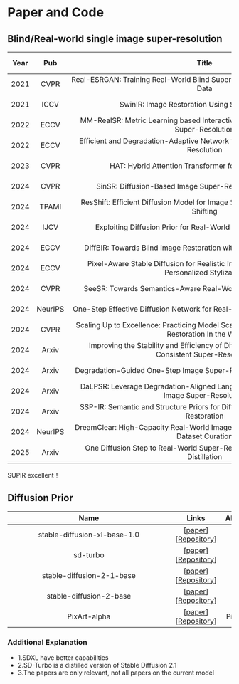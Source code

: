 # Paper and Code


## Blind/Real-world single image super-resolution

|Year<div style="width:20px">|Pub<div style="width:60px">|Title<div style="width:600px">|Links<div style="width:100px">|Arch<div style="width:40px">|Abbreviation<div style="width:40px">|Diffusion Prior <div style="width:40px">
|:---:|:----:|:----:|:----:|:----:|:----:|:----:|
|2021|CVPR|Real-ESRGAN: Training Real-World Blind Super-Resolution with Pure Synthetic Data|[[paper](https://arxiv.org/pdf/2107.10833)\]\[[code](https://github.com/xinntao/Real-ESRGAN)]|CNN|Real-ESRGAN|-|
|2021|ICCV|SwinIR: Image Restoration Using Swin Transformer|\[[paper](https://arxiv.org/pdf/2108.10257)]\[[code](https://github.com/JingyunLiang/SwinIR)]|ViT|SwinIR|-|
|2022|ECCV|MM-RealSR: Metric Learning based Interactive Modulation for Real-World Super-Resolution|\[[paper](https://arxiv.org/pdf/2205.05065)]\[[code](https://github.com/TencentARC/MM-RealSR)]|CNN|MMRealSR|-|
|2022|ECCV|Efficient and Degradation-Adaptive Network for Real-World Image Super-Resolution|\[[paper](https://www4.comp.polyu.edu.hk/~cslzhang/paper/ECCV2022_DASR.pdf)]\[[code](https://github.com/csjliang/DASR)]|CNN|DASR|-|
|2023|CVPR|HAT: Hybrid Attention Transformer for Image Restoration|\[[paper](https://arxiv.org/abs/2309.05239)]\[[code](https://github.com/XPixelGroup/HAT)]|ViT|HAT|-|
|2024|CVPR |SinSR: Diffusion-Based Image Super-Resolution in a Single Step|\[[paper](https://openaccess.thecvf.com/content/CVPR2024/papers/Wang_SinSR_Diffusion-Based_Image_Super-Resolution_in_a_Single_Step_CVPR_2024_paper.pdf)]\[[code](https://github.com/wyf0912/SinSR/)]|Diffusion|SinSR|-|
|2024|TPAMI |ResShift: Efficient Diffusion Model for Image Super-resolution by Residual Shifting|\[[paper](https://proceedings.neurips.cc/paper_files/paper/2023/file/2ac2eac5098dba08208807b65c5851cc-Paper-Conference.pdf)]\[[code](https://github.com/zsyOAOA/ResShift)]|Diffusion|ResShift|-|
|2024|IJCV |Exploiting Diffusion Prior for Real-World Image Super-Resolution|\[[paper](https://arxiv.org/abs/2305.07015)]\[[code](https://github.com/IceClear/StableSR)]|Diffusion|StableSR|SD2.1/SD-Turbo|
|2024|ECCV|DiffBIR: Towards Blind Image Restoration with Generative Diffusion Prior|\[[paper](https://arxiv.org/pdf/2308.15070)]\[[code](https://github.com/XPixelGroup/DiffBIR)]|Diffusion|DiffBIR|SD2.0/SD2.1|
|2024|ECCV|Pixel-Aware Stable Diffusion for Realistic Image Super-resolution and Personalized Stylization|\[[paper](https://arxiv.org/abs/2308.14469)]\[[code](https://github.com/yangxy/PASD)]|Diffusion|PASD|SD1.5/SDXL|
|2024|CVPR|SeeSR: Towards Semantics-Aware Real-World Image Super-Resolution|\[[paper](https://openaccess.thecvf.com/content/CVPR2024/papers/Wu_SeeSR_Towards_Semantics-Aware_Real-World_Image_Super-Resolution_CVPR_2024_paper.pdf)]\[[code](https://github.com/cswry/SeeSR)]|Diffusion|SeeSR|SD2.0/SD-Turbo|
|2024|NeurIPS|One-Step Effective Diffusion Network for Real-World Image Super-Resolution|\[[paper](https://arxiv.org/pdf/2406.08177)]\[[code](https://github.com/cswry/OSEDiff)]|Diffusion|OSEDiff|SD2.1|
|2024|CVPR|Scaling Up to Excellence: Practicing Model Scaling for Photo-Realistic Image Restoration In the Wild|\[[paper](https://openaccess.thecvf.com/content/CVPR2024/papers/Yu_Scaling_Up_to_Excellence_Practicing_Model_Scaling_for_Photo-Realistic_Image_CVPR_2024_paper.pdf)]\[[code](https://github.com/Fanghua-Yu/SUPIR)]|Diffusion|SUPIR|SDXL|
|2024|Arxiv|Improving the Stability and Efficiency of Diffusion Models for Content Consistent Super-Resolution|\[[paper](https://arxiv.org/pdf/2401.00877)]\[[code](https://github.com/csslc/CCSR?tab=readme-ov-file)]|Diffusion|CCSR  |SD2.1|
|2024|Arxiv|Degradation-Guided One-Step Image Super-Resolution with Diffusion Priors|\[[paper](https://arxiv.org/abs/2409.17058)]\[[code](https://github.com/ArcticHare105/S3Diff)]|Diffusion|S3Diff|SD-Turbo|
|2024|Arxiv|DaLPSR: Leverage Degradation-Aligned Language Prompt for Real-World Image Super-Resolution|\[[paper](https://arxiv.org/pdf/2406.16477)]\[[code](https://github.com/puppy210/DaLPSR)]|Diffusion|DaLPSR|SD2.0|
|2024|Arxiv|SSP-IR: Semantic and Structure Priors for Diffusion-based Realistic Image Restoration|\[[paper](https://arxiv.org/abs/2407.03635)]~~\[[code](https://github.com/zyhrainbow/SSP-IR)]~~|Diffusion|SSP-IR|-|
|2024|NeurIPS |DreamClear: High-Capacity Real-World Image Restoration with Privacy-Safe Dataset Curation|\[[paper](https://arxiv.org/pdf/2410.18666)]\[[code](https://github.com/shallowdream204/DreamClear)]|Diffusion|DreamClear|PixArt-alpha|
|2025|Arxiv |One Diffusion Step to Real-World Super-Resolution via Flow Trajectory Distillation|\[[paper](https://arxiv.org/pdf/2502.01993)]~~\[[code](https://github.com/JianzeLi-114/FluxSR)]~~|Diffusion|FluxSR|-|

SUPIR excellent！

## Diffusion Prior 
|Name<div style="width:350px">|Links<div style="width:100px">|Abbreviation<div style="width:45px">|
|:---:|:----:|:----:|
|stable-diffusion-xl-base-1.0  |\[[paper](https://arxiv.org/abs/2108.01073)]\[[Repository](https://huggingface.co/stabilityai/stable-diffusion-xl-base-1.0)]|SDXL|
|sd-turbo |\[[paper](https://static1.squarespace.com/static/6213c340453c3f502425776e/t/65663480a92fba51d0e1023f/1733935148453/adversarial_diffusion_distillation.pdf)]\[[Repository](https://huggingface.co/stabilityai/sd-turbo)]|sd-turbo|
|stable-diffusion-2-1-base |\[[paper](https://arxiv.org/pdf/2112.10752)]\[[Repository](https://huggingface.co/stabilityai/stable-diffusion-2-1-base)]|SD2.1|
|stable-diffusion-2-base|\[[paper](https://arxiv.org/pdf/2112.10752)]\[[Repository](https://huggingface.co/stabilityai/stable-diffusion-2-base)]|SD2.0|
|PixArt-alpha |\[[paper](https://arxiv.org/abs/2310.00426)]\[[Repository](https://huggingface.co/PixArt-alpha/PixArt-alpha/tree/main)]|PixArt-alpha|



### Additional Explanation
- 1.SDXL have better capabilities
- 2.SD-Turbo is a distilled version of Stable Diffusion 2.1
- 3.The papers are only relevant, not all papers on the current model







